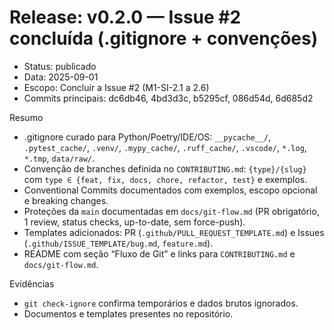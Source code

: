 # Release: v0.2.0 — Issue #2 concluída (.gitignore + convenções)

- Status: publicado
- Data: 2025-09-01
- Escopo: Concluir a Issue #2 (M1-SI-2.1 a 2.6)
- Commits principais: dc6db46, 4bd3d3c, b5295cf, 086d54d, 6d685d2

Resumo

- .gitignore curado para Python/Poetry/IDE/OS: `__pycache__/`, `.pytest_cache/`, `.venv/`, `.mypy_cache/`, `.ruff_cache/`, `.vscode/`, `*.log`, `*.tmp`, `data/raw/`.
- Convenção de branches definida no `CONTRIBUTING.md`: `{type}/{slug}` com `type ∈ {feat, fix, docs, chore, refactor, test}` e exemplos.
- Conventional Commits documentados com exemplos, escopo opcional e breaking changes.
- Proteções da `main` documentadas em `docs/git-flow.md` (PR obrigatório, 1 review, status checks, up-to-date, sem force-push).
- Templates adicionados: PR (`.github/PULL_REQUEST_TEMPLATE.md`) e Issues (`.github/ISSUE_TEMPLATE/bug.md`, `feature.md`).
- README com seção “Fluxo de Git” e links para `CONTRIBUTING.md` e `docs/git-flow.md`.

Evidências

- `git check-ignore` confirma temporários e dados brutos ignorados.
- Documentos e templates presentes no repositório.
